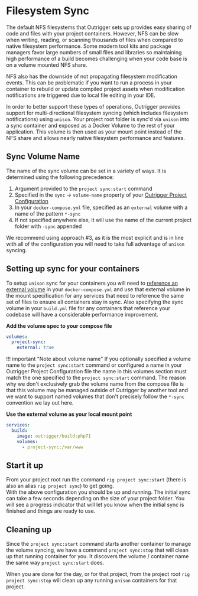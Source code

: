 # Filesystem Sync

The default NFS filesystems that Outrigger sets up provides easy sharing of code and files with your project containers. 
However, NFS can be slow when writing, reading, or scanning thousands of files when compared to native filesystem performance. 
Some modern tool kits and package managers favor large numbers of small files and libraries so maintaining high performance 
of a build becomes challenging when your code base is on a volume mounted NFS share.

NFS also has the downside of not propagating filesystem modification events. This can be problematic if you want to run
a process in your container to rebuild or update compiled project assets when modification notifications are triggered
due to local file editing in your IDE.

In order to better support these types of operations, Outrigger provides support for multi-directional filesystem syncing 
(which includes filesystem notifications) using `unison`.  Your project root folder is sync'd via `unison` into a sync 
container and exposed as a Docker Volume to the rest of your application. This volume is then used as your mount point 
instead of the NFS share and allows nearly native filesystem performance and features.

## Sync Volume Name

The name of the sync volume can be set in a variety of ways. It is determined using the following precedence:

1. Argument provided to the `project sync:start` command
2. Specified in the `sync` -> `volume-name` property of your [Outrigger Project Configuration](./project-configuration.md)
3. In your `docker-compose.yml` file, specified as an `external` volume with a name of the pattern `*-sync`
4. If not specified anywhere else, it will use the name of the current project folder with `-sync` appended

We recommend using approach #3, as it is the most explicit and is in line with all of the configuration you will need
to take full advantage of `unison` syncing.

## Setting up sync for your containers

To setup `unison` sync for your containers you will need to [reference an external volume](https://docs.docker.com/compose/compose-file/#volume-configuration-reference) 
in your `docker-compose.yml` and use that external volume in the mount specification for any services that need to 
reference the same set of files to ensure all containers stay in sync. Also specifying the sync volume in your `build.yml`
file for any containers that reference your codebase will have a considerable performance improvement.

**Add the volume spec to your compose file**

```yaml
volumes:
  project-sync:
    external: true
```

!!! important "Note about volume name"
    If you optionally specified a volume name to the `project sync:start` command or configured a name in your Outrigger 
    Project Configuration file the name in this volumes section must match the one specified to the `project sync:start`
    command. The reason why we don't exclusively grab the volume name from the compose file is that this volume may be 
    managed outside of Outrigger by another tool and we want to support named volumes that don't precisely follow 
    the `*-sync` convention we lay out here. 

**Use the external volume as your local mount point**

```yaml
services:
  build:
    image: outrigger/build:php71
    volumes:
      - project-sync:/var/www
```

## Start it up

From your project root run the command `rig project sync:start` (there is also an alias `rig project sync`) to get going.  
With the above configuration you should be up and running. The initial sync can take a few seconds depending on the size
of your project folder. You will see a progress indicator that will let you know when the initial sync is finished and 
things are ready to use.


## Cleaning up

Since the `project sync:start` command starts another container to manage the volume syncing, we have a command `project sync:stop`
that will clean up that running container for you. It discovers the volume / container name the same way `project sync:start` 
does.

When you are done for the day, or for that project, from the project root `rig project sync:stop` will clean up any running
`unison` containers for that project.
